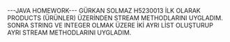 ---JAVA HOMEWORK---
GÜRKAN SOLMAZ H5230013
İLK OLARAK PRODUCTS (ÜRÜNLER) ÜZERİNDEN STREAM METHODLARINI UYGLADIM.
SONRA STRING VE INTEGER OLMAK ÜZERE İKİ AYRI LİST OLUŞTURUP AYRI STREAM METHODLARINI UYGLADIM.
